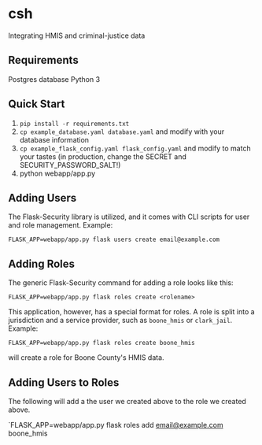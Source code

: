 # csh
Integrating HMIS and criminal-justice data

## Requirements

Postgres database
Python 3

## Quick Start

1. `pip install -r requirements.txt`
2. `cp example_database.yaml database.yaml` and modify with your database information
3. `cp example_flask_config.yaml flask_config.yaml` and modify to match your tastes (in production, change the SECRET and SECURITY_PASSWORD_SALT!)
4. python webapp/app.py

## Adding Users
The Flask-Security library is utilized, and it comes with CLI scripts for user and role management. Example:

`FLASK_APP=webapp/app.py flask users create email@example.com`

## Adding Roles
The generic Flask-Security command for adding a role looks like this:

`FLASK_APP=webapp/app.py flask roles create <rolename>`

This application, however, has a special format for roles. A role is split into a jurisdiction and a service provider, such as `boone_hmis` or `clark_jail`. Example:

`FLASK_APP=webapp/app.py flask roles create boone_hmis`

will create a role for Boone County's HMIS data.

## Adding Users to Roles

The following will add a the user we created above to the role we created above.

`FLASK_APP=webapp/app.py flask roles add email@example.com boone_hmis
